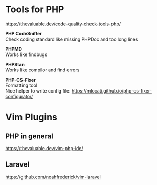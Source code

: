 # Tools for PHP
https://thevaluable.dev/code-quality-check-tools-php/

**PHP CodeSniffer**  
Check coding standard like missing PHPDoc and too long lines

**PHPMD**  
Works like findbugs

**PHPStan**  
Works like compilor and find errors

**PHP-CS-Fixer**  
Formatting tool  
Nice helper to write config file:
https://mlocati.github.io/php-cs-fixer-configurator/

# Vim Plugins
## PHP in general
https://thevaluable.dev/vim-php-ide/

## Laravel
https://github.com/noahfrederick/vim-laravel
